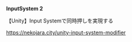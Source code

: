 **InputSystem 2**


【Unity】Input Systemで同時押しを実現する


https://nekojara.city/unity-input-system-modifier